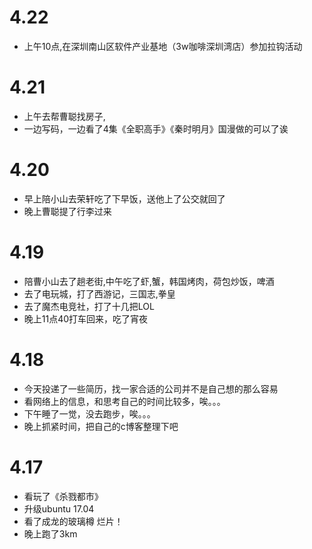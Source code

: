 # 4.22
- 上午10点,在深圳南山区软件产业基地（3w咖啡深圳湾店）参加拉钩活动

# 4.21
- 上午去帮曹聪找房子,
- 一边写码，一边看了4集《全职高手》《秦时明月》国漫做的可以了诶

# 4.20
- 早上陪小山去荣轩吃了下早饭，送他上了公交就回了
- 晚上曹聪提了行李过来

# 4.19
- 陪曹小山去了趟老街,中午吃了虾,蟹，韩国烤肉，荷包炒饭，啤酒
- 去了电玩城，打了西游记，三国志,拳皇
- 去了魔杰电竞社，打了十几把LOL
- 晚上11点40打车回来，吃了宵夜

# 4.18
- 今天投递了一些简历，找一家合适的公司并不是自己想的那么容易
- 看网络上的信息，和思考自己的时间比较多，唉。。。
- 下午睡了一觉，没去跑步，唉。。。
- 晚上抓紧时间，把自己的c博客整理下吧

# 4.17
- 看玩了《杀戮都市》
- 升级ubuntu 17.04
- 看了成龙的玻璃樽 烂片！
- 晚上跑了3km
